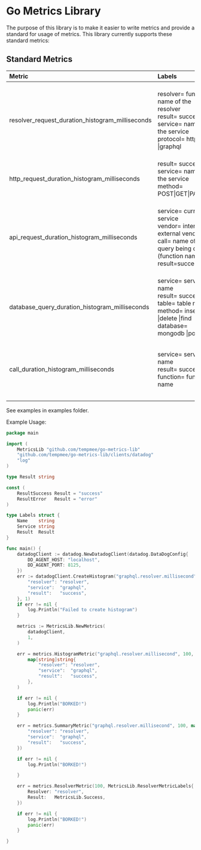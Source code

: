 # Go Metrics Library

The purpose of this library is to make it easier to write metrics and provide a standard for usage of metrics. This
library currently supports these standard metrics:

## Standard Metrics

| Metric                                           | Labels                                                                                                                                               | Description                                                                                                                                 | |
|:-------------------------------------------------|:-----------------------------------------------------------------------------------------------------------------------------------------------------|:--------------------------------------------------------------------------------------------------------------------------------------------|:-|
| resolver_request_duration_histogram_milliseconds | resolver= function name of the resolver<br/>result= success \|fail<br/>service= name of the service<br/>protocol= http \|grpc \|graphql              | This metric gives an overview of success/failures of resolvers, the duration of resolvers, and the distribution of the duration of requests | |
| http_request_duration_histogram_milliseconds     | result= success \|fail<br/>service= name of the service<br/>method= POST\|GET\|PATCH…                                                                | all http requests to our service (datadog gives to us for free).                                                                            | |
| api_request_duration_histogram_milliseconds      | service= current service<br/>vendor= internal or external vendor<br/>call= name of the query being called (function name)<br/>result=success \| fail | Calculating communication between services or vendors, where they came from, where they are meant to go, duration of request.               | |
| database_query_duration_histogram_milliseconds   | service= service name<br/>result= success \|fail<br/>table= table name<br/>method= insert \|delete \|find<br/>database= mongodb \|postgres           | Getting duration of queries in respect to the service they are in.                                                                          | |
| call_duration_histogram_milliseconds             | service= service name<br/>result= success \|fail<br/>function= function name                                                                         | Looking at the duration of a call for a function (not for every function, used for things we want to watch)                                 | |


See examples in examples folder.

Example Usage:

```go
package main

import (
	MetricsLib "github.com/tempmee/go-metrics-lib"
	"github.com/tempmee/go-metrics-lib/clients/datadog"
	"log"
)

type Result string

const (
	ResultSuccess Result = "success"
	ResultError   Result = "error"
)

type Labels struct {
	Name    string
	Service string
	Result  Result
}

func main() {
	datadogClient := datadog.NewDatadogClient(datadog.DataDogConfig{
		DD_AGENT_HOST: "localhost",
		DD_AGENT_PORT: 8125,
	})
	err := datadogClient.CreateHistogram("graphql.resolver.millisecond", []float64{10, 20, 30, 40, 50, 60, 70, 80, 90, 100}, map[string]string{
		"resolver": "resolver",
		"service":  "graphql",
		"result":   "success",
	}, 1)
	if err != nil {
		log.Println("Failed to create histogram")
	}

	metrics := MetricsLib.NewMetrics(
		datadogClient,
		1,
	)

	err = metrics.HistogramMetric("graphql.resolver.millisecond", 100,
		map[string]string{
			"resolver": "resolver",
			"service":  "graphql",
			"result":   "success",
		},
	)

	if err != nil {
		log.Println("BORKED!")
		panic(err)
	}

	err = metrics.SummaryMetric("graphql.resolver.millisecond", 100, map[string]string{
		"resolver": "resolver",
		"service":  "graphql",
		"result":   "success",
	})

	if err != nil {
		log.Println("BORKED!")

	}

	err = metrics.ResolverMetric(100, MetricsLib.ResolverMetricLabels{
		Resolver: "resolver",
		Result:   MetricsLib.Success,
	})

	if err != nil {
		log.Println("BORKED!")
		panic(err)
	}

}


```